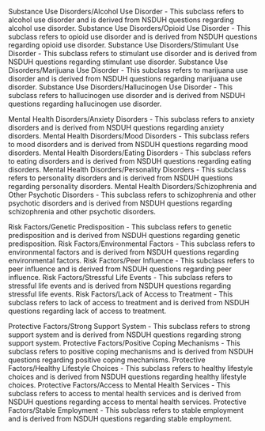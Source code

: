 Substance Use Disorders/Alcohol Use Disorder - This subclass refers to alcohol use disorder and is derived from NSDUH questions regarding alcohol use disorder.
Substance Use Disorders/Opioid Use Disorder - This subclass refers to opioid use disorder and is derived from NSDUH questions regarding opioid use disorder.
Substance Use Disorders/Stimulant Use Disorder - This subclass refers to stimulant use disorder and is derived from NSDUH questions regarding stimulant use disorder.
Substance Use Disorders/Marijuana Use Disorder - This subclass refers to marijuana use disorder and is derived from NSDUH questions regarding marijuana use disorder.
Substance Use Disorders/Hallucinogen Use Disorder - This subclass refers to hallucinogen use disorder and is derived from NSDUH questions regarding hallucinogen use disorder.

Mental Health Disorders/Anxiety Disorders - This subclass refers to anxiety disorders and is derived from NSDUH questions regarding anxiety disorders.
Mental Health Disorders/Mood Disorders - This subclass refers to mood disorders and is derived from NSDUH questions regarding mood disorders.
Mental Health Disorders/Eating Disorders - This subclass refers to eating disorders and is derived from NSDUH questions regarding eating disorders.
Mental Health Disorders/Personality Disorders - This subclass refers to personality disorders and is derived from NSDUH questions regarding personality disorders.
Mental Health Disorders/Schizophrenia and Other Psychotic Disorders - This subclass refers to schizophrenia and other psychotic disorders and is derived from NSDUH questions regarding schizophrenia and other psychotic disorders.

Risk Factors/Genetic Predisposition - This subclass refers to genetic predisposition and is derived from NSDUH questions regarding genetic predisposition.
Risk Factors/Environmental Factors - This subclass refers to environmental factors and is derived from NSDUH questions regarding environmental factors.
Risk Factors/Peer Influence - This subclass refers to peer influence and is derived from NSDUH questions regarding peer influence.
Risk Factors/Stressful Life Events - This subclass refers to stressful life events and is derived from NSDUH questions regarding stressful life events.
Risk Factors/Lack of Access to Treatment - This subclass refers to lack of access to treatment and is derived from NSDUH questions regarding lack of access to treatment.

Protective Factors/Strong Support System - This subclass refers to strong support system and is derived from NSDUH questions regarding strong support system.
Protective Factors/Positive Coping Mechanisms - This subclass refers to positive coping mechanisms and is derived from NSDUH questions regarding positive coping mechanisms.
Protective Factors/Healthy Lifestyle Choices - This subclass refers to healthy lifestyle choices and is derived from NSDUH questions regarding healthy lifestyle choices.
Protective Factors/Access to Mental Health Services - This subclass refers to access to mental health services and is derived from NSDUH questions regarding access to mental health services.
Protective Factors/Stable Employment - This subclass refers to stable employment and is derived from NSDUH questions regarding stable employment.